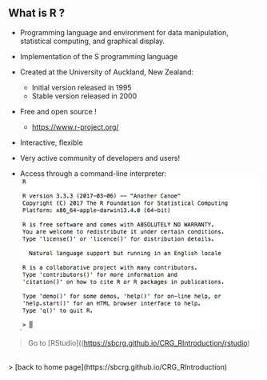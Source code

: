 <h2>What is R ?</h2>

* Programming language and environment for data manipulation, statistical computing, and graphical display.

* Implementation of the S programming language

* Created at the University of Auckland, New Zealand:
	+ Initial version released in 1995
	+ Stable version released in 2000
* Free and open source !
	+ https://www.r-project.org/

* Interactive, flexible

* Very active community of developers and users!

* Access through a command-line interpreter:
![](images/rterminal.png "R command line")


> Go to [RStudio]((https://sbcrg.github.io/CRG_RIntroduction/rstudio)
<br>
> [back to home page](https://sbcrg.github.io/CRG_RIntroduction)

